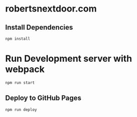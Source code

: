# robertsnextdoor.com
## Install Dependencies
``` npm install ```
# Run Development server with webpack
``` npm run start ```
## Deploy to GitHub Pages
``` npm run deploy ```
